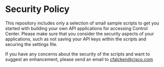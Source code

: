# Security Policy

This repository includes only a selection of small sample scripts to get you started with building your own API applications for accessing Control Center. 
Please make sure that you consider the security aspects of your applications, such as not saving your API keys within the scripts and securing the
settings file.

If you have any concerns about the security of the scripts and want to suggest an enhancement, please send an email to cfalcken@cisco.com
